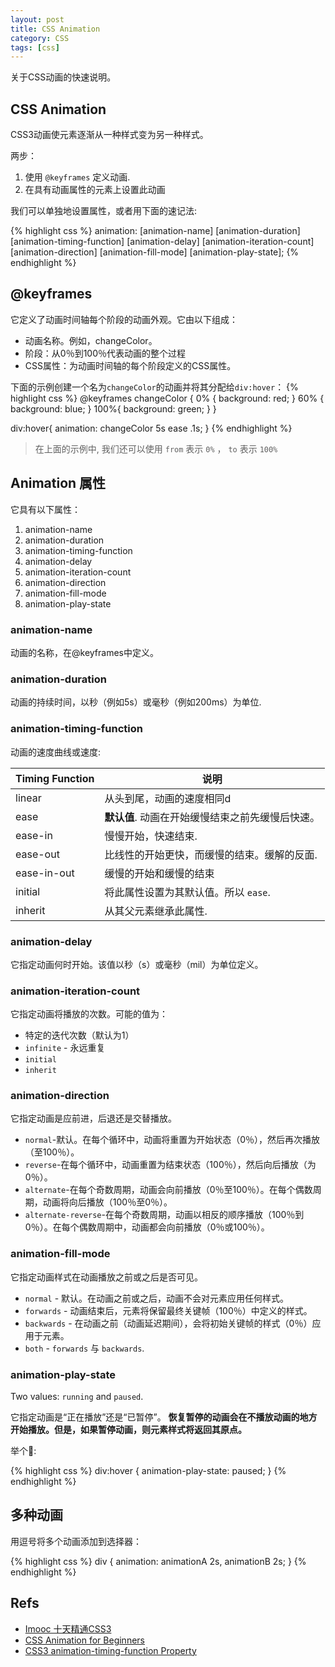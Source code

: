 ```yaml
---
layout: post
title: CSS Animation
category: CSS
tags: [css]
---
```


关于CSS动画的快速说明。

## CSS Animation

CSS3动画使元素逐渐从一种样式变为另一种样式。

两步：

1. 使用 `@keyframes` 定义动画.
2. 在具有动画属性的元素上设置此动画

我们可以单独地设置属性，或者用下面的速记法:

{% highlight css %}
animation: [animation-name] [animation-duration] [animation-timing-function] [animation-delay] [animation-iteration-count] [animation-direction] [animation-fill-mode] [animation-play-state];
{% endhighlight %}

## @keyframes

它定义了动画时间轴每个阶段的动画外观。它由以下组成：

* 动画名称。例如，changeColor。 
* 阶段：从0％到100％代表动画的整个过程
* CSS属性：为动画时间轴的每个阶段定义的CSS属性。

下面的示例创建一个名为`changeColor`的动画并将其分配给`div:hover`：
{% highlight css %}
@keyframes changeColor {
  0% {
    background: red;
  }
  60% {
    background: blue;
  }
  100%{
    background: green;
  }
}

div:hover{
  animation: changeColor 5s ease .1s;
}
{% endhighlight %}

> 在上面的示例中, 我们还可以使用 `from` 表示 `0%` ， `to` 表示 `100%`

## Animation 属性

它具有以下属性：

1. animation-name
2. animation-duration
3. animation-timing-function
4. animation-delay
5. animation-iteration-count
6. animation-direction
7. animation-fill-mode
8. animation-play-state

### animation-name

动画的名称，在@keyframes中定义。

### animation-duration

动画的持续时间，以秒（例如5s）或毫秒（例如200ms）为单位.

### animation-timing-function

动画的速度曲线或速度:

| Timing Function | 说明 |
|---|---|
| linear | 从头到尾，动画的速度相同d |
| ease | **默认值**. 动画在开始缓慢结束之前先缓慢后快速。 |
| ease-in | 慢慢开始，快速结束.  |
| ease-out | 比线性的开始更快，而缓慢的结束。缓解的反面. |
| ease-in-out | 缓慢的开始和缓慢的结束 |
| initial | 将此属性设置为其默认值。所以 `ease`. |
| inherit | 从其父元素继承此属性. |


### animation-delay 

它指定动画何时开始。该值以秒（s）或毫秒（mil）为单位定义。

### animation-iteration-count

它指定动画将播放的次数。可能的值为：

* 特定的迭代次数（默认为1）
* `infinite` - 永远重复
* `initial`
* `inherit`

### animation-direction

它指定动画是应前进，后退还是交替播放。 
* `normal`-默认。在每个循环中，动画将重置为开始状态（0％），然后再次播放（至100％）。 
* `reverse`-在每个循环中，动画重置为结束状态（100％），然后向后播放（为0％）。 
* `alternate`-在每个奇数周期，动画会向前播放（0％至100％）。在每个偶数周期，动画将向后播放（100％至0％）。 
* `alternate-reverse`-在每个奇数周期，动画以相反的顺序播放（100％到0％）。在每个偶数周期中，动画都会向前播放（0％或100％）。
### animation-fill-mode

它指定动画样式在动画播放之前或之后是否可见。
* `normal` - 默认。在动画之前或之后，动画不会对元素应用任何样式。
* `forwards` - 动画结束后，元素将保留最终关键帧（100％）中定义的样式。
* `backwards` - 在动画之前（动画延迟期间），会将初始关键帧的样式（0％）应用于元素。
* `both` - `forwards` 与 `backwards`.

### animation-play-state

Two values: `running` and `paused`.

它指定动画是“正在播放”还是“已暂停”。 **恢复暂停的动画会在不播放动画的地方开始播放。但是，如果暂停动画，则元素样式将返回其原点。**

举个🌰:

{% highlight css %}
div:hover {
  animation-play-state: paused;
}
{% endhighlight %}

## 多种动画

用逗号将多个动画添加到选择器：

{% highlight css %}
div {
  animation: animationA 2s, animationB 2s;
}
{% endhighlight %}

## Refs

* [Imooc 十天精通CSS3](http://www.imooc.com/learn/33)
* [CSS Animation for Beginners](https://robots.thoughtbot.com/css-animation-for-beginners#animation-iteration-count)
* [CSS3 animation-timing-function Property](http://www.w3schools.com/cssref/css3_pr_animation-timing-function.asp)
